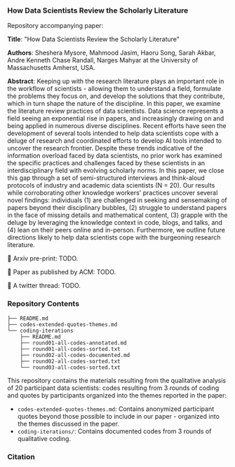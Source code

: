 ### How Data Scientists Review the Scholarly Literature

Repository accompanying paper: 

**Title**: "How Data Scientists Review the Scholarly Literature"

**Authors**: Sheshera Mysore, Mahmood Jasim, Haoru Song, Sarah Akbar, Andre Kenneth Chase Randall, Narges Mahyar at the University of Massachusetts Amherst, USA.

**Abstract**: Keeping up with the research literature plays an important role in the workflow of scientists - allowing them to understand a field, formulate the problems they focus on, and develop the solutions that they contribute, which in turn shape the nature of the discipline. In this paper, we examine the literature review practices of data scientists. Data science represents a field seeing an exponential rise in papers, and increasingly drawing on and being applied in numerous diverse disciplines. Recent efforts have seen the development of several tools intended to help data scientists cope with a deluge of research and coordinated efforts to develop AI tools intended to uncover the research frontier. Despite these trends indicative of the information overload faced by data scientists, no prior work has examined the specific practices and challenges faced by these scientists in an interdisciplinary field with evolving scholarly norms. In this paper, we close this gap through a set of semi-structured interviews and think-aloud protocols of industry and academic data scientists (N = 20). Our results while corroborating other knowledge workers' practices uncover several novel findings: individuals (1) are challenged in seeking and sensemaking of papers beyond their disciplinary bubbles, (2) struggle to understand papers in the face of missing details and mathematical content, (3) grapple with the deluge by leveraging the knowledge context in code, blogs, and talks, and (4) lean on their peers online and in-person. Furthermore, we outline future directions likely to help data scientists cope with the burgeoning research literature.

:page_facing_up: Arxiv pre-print: TODO.

:blue_book: Paper as published by ACM: TODO.

:memo: A twitter thread: TODO.

### Repository Contents

```
├── README.md
├── codes-extended-quotes-themes.md
└── coding-iterations
    ├── README.md
    ├── round01-all-codes-annotated.md
    ├── round01-all-codes-sorted.txt
    ├── round02-all-codes-documented.md
    ├── round02-all-codes-sorted.txt
    └── round03-all-codes-sorted.txt
```

This repository contains the materials resulting from the qualitative analysis of 20 participant data scientists: codes resulting from 3 rounds of coding and quotes by participants organized into the themes reported in the paper:

- `codes-extended-quotes-themes.md`: Contains anonymized participant quotes beyond those possible to include in our paper - organized into the themes discussed in the paper.
- `coding-iterations/`: Contains documented codes from 3 rounds of qualitative coding.

### Citation

<!---
```bibtex
@misc{mysore2023dslitreviews,
      title={How Data Scientists Review the Scholarly Literature}, 
      author={Sheshera Mysore and Mahmood Jasim and Haoru Song and Sarah Akbar and Andre Kenneth Chase Randall and Narges Mahyar},
      year={2023}      
}
```
-->